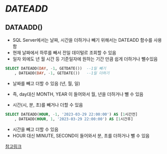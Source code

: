 # _DATEADD_

## DATAADD()

- SQL Server에서는 날짜, 시간을 더하거나 빼기 위해서는 DATEADD 함수를 사용함
- 현재 날짜에서 하루를 빼서 전일 데이털르 조회할 수 있음
- 일자 외에도 년 월 시간 등 기준일자에 원하는 기간 만큼 쉽게 더하거나 뺄수있음

```SQL
SELECT DATEADD(DAY, -1, GETDATE())  --1일 빼기
    , DATEADD(DAY, -1, GETDATE())   --1일 더하기
```

- 날짜를 빼고 더할 수 있음 (년, 월, 일)
- 즉, day대신 MONTH, YEAR 이 들어와서 월, 년을 더하거나 뺄 수 있음

- 시간(시, 분, 초)를 빼거나 더할 수 있음

```SQL
SELECT DATEADD(HOUR, -1, '2023-03-29 22:00:00') AS [1시간전]
    , DATEADD(HOUR, 1, '2023-03-29 22:00:00') AS [1시간후]
```

- 시간을 빼고 더할 수 있음
- HOUR 대신 MINUTE, SECOND이 들어와서 분, 초를 더하거나 뺄 수 있음

[참고링크](https://gent.tistory.com/429)
